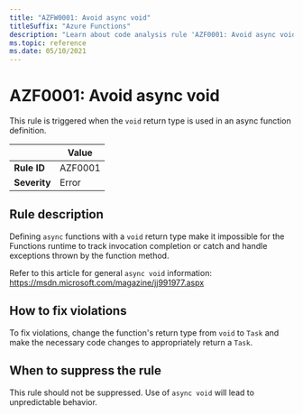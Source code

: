 ```yaml
---
title: "AZFW0001: Avoid async void"
titleSuffix: "Azure Functions"
description: "Learn about code analysis rule 'AZF0001: Avoid async void' in Azure Functions"
ms.topic: reference
ms.date: 05/10/2021
---
```


# AZF0001: Avoid async void

This rule is triggered when the `void` return type is used in an async function definition.

| | Value |
|-|-|
| **Rule ID** |AZF0001|
| **Severity** |Error|

## Rule description

Defining `async` functions with a `void` return type make it impossible for the Functions runtime to track invocation completion or catch and handle exceptions thrown by the function method.

Refer to this article for general `async void` information: https://msdn.microsoft.com/magazine/jj991977.aspx

## How to fix violations

To fix violations, change the function's return type from `void` to `Task` and make the necessary code changes to appropriately return a `Task`.

## When to suppress the rule

This rule should not be suppressed. Use of `async void` will lead to unpredictable behavior.
